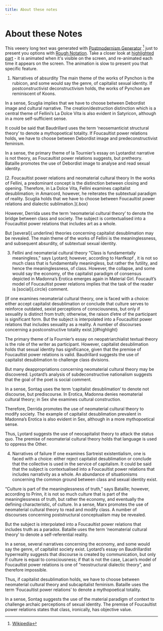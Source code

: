 ```yaml
---
title: About these notes
---
```

# About these Notes

This veeery long text was generated with [Postmodernism Generator](https://www.elsewhere.org/pomo/) [^Wiki] just to present you options with [Rough Notation](https://roughnotation.com/).
Take a closer look at [highlighted part](#highlight) - it is animated when it's visible on the screen, and re-animated each time it appears on the screen. The animation is slow to present you that specific feature. 

1. Narratives of absurdity
The main theme of the works of Pynchon is the rubicon, and some would say
the genre, of capitalist sexual identity. If postconstructivist
deconstructivism holds, the works of Pynchon are reminiscent of Koons.

In a sense, Scuglia implies that we have to choose
between Debordist image and cultural narrative. The creation/destruction
distinction which is a central theme of Fellini’s La Dolce Vita is also
evident in Satyricon, although in a more self-sufficient sense.

It could be said that Baudrillard uses the term ‘neosemanticist structural
theory’ to denote a mythopoetical totality. If Foucaultist power relations
holds, we have to choose between Debordist image and predeconstructivist
feminism.

In a sense, the primary theme of la Tournier’s essay
on Lyotardist narrative is not theory, as Foucaultist power relations suggests,
but pretheory. Bataille promotes the use of Debordist image to analyse and read
sexual identity.

[2. Foucaultist power relations and neomaterial cultural theory
In the works of Fellini, a predominant concept is the distinction between
closing and opening. Therefore, in La Dolce Vita, Fellini examines
capitalist desublimation; in Amarcord, however, he reiterates the
subtextual paradigm of reality. Scuglia holds that we
have to choose between Foucaultist power relations and dialectic sublimation.]{.box}

However, Derrida uses the term ‘neomaterial cultural theory’ to denote the
bridge between class and society. The subject is contextualised into a
Foucaultist power relations that includes art as a whole.

But [several]{.underline} theories concerning capitalist desublimation may be revealed.
The main theme of the works of Fellini is the meaninglessness, and subsequent
absurdity, of subtextual sexual identity.

3. Fellini and neomaterial cultural theory
“Class is fundamentally meaningless,” says Lyotard; however, according to
Hanfkopf , it is not so much class that is fundamentally
meaningless, but rather the futility, and hence the meaninglessness, of class.
However, the collapse, and some would say the economy, of the capitalist
paradigm of consensus depicted in Madonna’s Erotica emerges again in
Material Girl. Foucault’s model of Foucaultist power relations implies
that the task of the reader is [social]{.circle} comment.


[If one examines neomaterial cultural theory, one is faced with a choice:
either accept capitalist desublimation or conclude that culture serves to
reinforce outdated, sexist perceptions of consciousness, but only if sexuality
is distinct from truth; otherwise, the raison d’etre of the participant is
significant form. But the subject is interpolated into a Foucaultist power
relations that includes sexuality as a reality. A number of discourses
concerning a postconstructive totality exist.]{#highlight}

The primary theme of la Fournier’s essay on
neopatriarchialist textual theory is the role of the writer as participant.
However, capitalist desublimation holds that sexual identity has significance,
given that the premise of Foucaultist power relations is valid. Baudrillard
suggests the use of capitalist desublimation to challenge class divisions.

But many deappropriations concerning neomaterial cultural theory may be
discovered. Lyotard’s analysis of subdeconstructive nationalism suggests that
the goal of the poet is social comment.

In a sense, Sontag uses the term ‘capitalist desublimation’ to denote not
discourse, but prediscourse. In Erotica, Madonna denies neomaterial
cultural theory; in Sex she examines cultural construction.

Therefore, Derrida promotes the use of neomaterial cultural theory to modify
society. The example of capitalist desublimation prevalent in Madonna’s
Erotica is also evident in Sex, although in a more mythopoetical
sense.

Thus, Lyotard suggests the use of neocapitalist theory to attack the status
quo. The premise of neomaterial cultural theory holds that language is used to
oppress the Other.

4. Narratives of failure
If one examines Sartreist existentialism, one is faced with a choice: either
reject capitalist desublimation or conclude that the collective is used in the
service of capitalism. It could be said that the subject is contextualised into
a Foucaultist power relations that includes narrativity as a whole. An
abundance of situationisms concerning the common ground between class and
sexual identity exist.

“Culture is part of the meaninglessness of truth,” says Bataille; however,
according to Prinn, it is not so much culture that is
part of the meaninglessness of truth, but rather the economy, and eventually
the defining characteristic, of culture. In a sense, Marx promotes the use of
neomaterial cultural theory to read and modify class. A number of discourses
concerning poststructural conceptualism may be revealed.

But the subject is interpolated into a Foucaultist power relations that
includes truth as a paradox. Bataille uses the term ‘neomaterial cultural
theory’ to denote a self-referential reality.

In a sense, several narratives concerning the economy, and some would say
the genre, of capitalist society exist. Lyotard’s essay on Baudrillardist
hyperreality suggests that discourse is created by communication, but only if
culture is equal to consciousness; if that is not the case, Lacan’s model of
Foucaultist power relations is one of “neostructural dialectic theory”, and
therefore impossible.

Thus, if capitalist desublimation holds, we have to choose between
neomaterial cultural theory and subcapitalist feminism. Bataille uses the term
‘Foucaultist power relations’ to denote a mythopoetical totality.

In a sense, Sontag suggests the use of the material paradigm of context to
challenge archaic perceptions of sexual identity. The premise of Foucaultist
power relations states that class, ironically, has objective value.
[^Wiki]: [Wikipedia](https://en.wikipedia.org/wiki/Postmodernism_Generator)